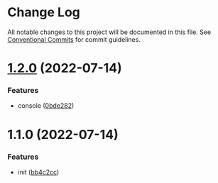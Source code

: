 # Change Log

All notable changes to this project will be documented in this file.
See [Conventional Commits](https://conventionalcommits.org) for commit guidelines.

# [1.2.0](https://github.com/AugustEnd/lowcode-packages/compare/v1.1.0...v1.2.0) (2022-07-14)


### Features

* console ([0bde282](https://github.com/AugustEnd/lowcode-packages/commit/0bde282f90c28b1ac16c44d9ef5791ecf11780ce))





# 1.1.0 (2022-07-14)


### Features

* init ([bb4c2cc](https://github.com/AugustEnd/lowcode-packages/commit/bb4c2cc0622cfcce94689f4b747d80e52c697c48))
